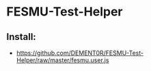 # FESMU-Test-Helper

## Install:
 * https://github.com/DEMENT0R/FESMU-Test-Helper/raw/master/fesmu.user.js
